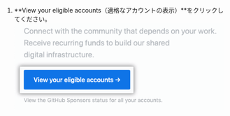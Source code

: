 1. **View your eligible accounts（適格なアカウントの表示）**をクリックしてください。 ![適格なアカウントの表示ボタン](/assets/images/help/sponsors/view-eligible-accounts.png)
